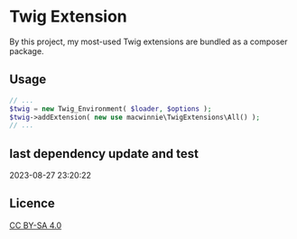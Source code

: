 # Twig Extension

By this project, my most-used Twig extensions are bundled as a composer package.

## Usage

```php
// ...
$twig = new Twig_Environment( $loader, $options );
$twig->addExtension( new use macwinnie\TwigExtensions\All() );
// ...
```

## last dependency update and test

2023-08-27 23:20:22

## Licence

[CC BY-SA 4.0](https://creativecommons.org/licenses/by-sa/4.0/deed.en)
